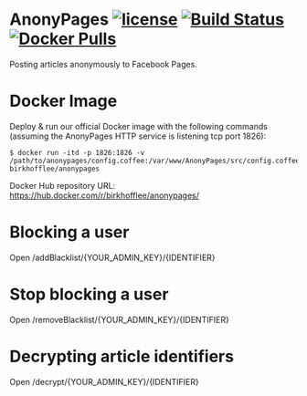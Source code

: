 # AnonyPages [![license](https://img.shields.io/github/license/mashape/apistatus.svg?maxAge=2592000)]() [![Build Status](https://travis-ci.org/BirkhoffLee/AnonyPages.svg?branch=master)](https://travis-ci.org/BirkhoffLee/AnonyPages) [![Docker Pulls](https://img.shields.io/docker/pulls/mashape/kong.svg?maxAge=2592000)]()
Posting articles anonymously to Facebook Pages.

# Docker Image
Deploy & run our official Docker image with the following commands (assuming the AnonyPages HTTP service is listening tcp port 1826):

```
$ docker run -itd -p 1826:1826 -v /path/to/anonypages/config.coffee:/var/www/AnonyPages/src/config.coffee:ro birkhofflee/anonypages
```

Docker Hub repository URL: https://hub.docker.com/r/birkhofflee/anonypages/

# Blocking a user
Open /addBlacklist/{YOUR_ADMIN_KEY}/{IDENTIFIER}

# Stop blocking a user
Open /removeBlacklist/{YOUR_ADMIN_KEY}/{IDENTIFIER}

# Decrypting article identifiers
Open /decrypt/{YOUR_ADMIN_KEY}/{IDENTIFIER}
